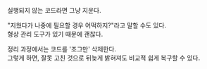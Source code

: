 실행되지 않는 코드라면 그냥 지운다.  

"지웠다가 나중에 필요할 경우 어떡하지?"라고 말할 수도 있다.  
형상 관리 도구가 있기 때문에 괜찮다.  

정리 과정에서는 코드를 '조그만' 삭제한다.  
그렇게 하면, 잘못 고친 것으로 뒤늦게 밝혀져도 비교적 쉽게 복구할 수 있다.
